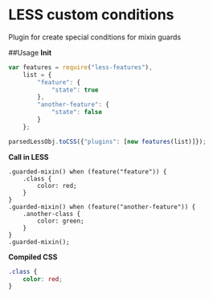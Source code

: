 LESS custom conditions
=============

Plugin for create special conditions for mixin guards

##Usage
**Init**
```javascript
var features = require("less-features"),
    list = {
        "feature": {
            "state": true
        },
        "another-feature": {
            "state": false
        }
    };

parsedLessObj.toCSS({"plugins": [new features(list)]});
```

**Call in LESS**
```LESS
.guarded-mixin() when (feature("feature")) {
    .class {
        color: red;
    }
}
.guarded-mixin() when (feature("another-feature")) {
    .another-class {
        color: green;
    }
}
.guarded-mixin();
```

**Compiled CSS**
```CSS
.class {
    color: red;
}
```